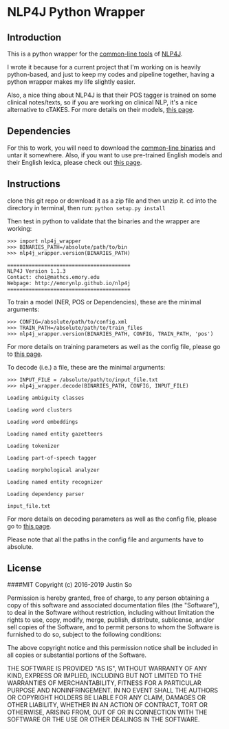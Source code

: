 NLP4J Python Wrapper
====================

Introduction
------------
This is a python wrapper for the [common-line tools](https://emorynlp.github.io/nlp4j/quickstart/install.html) of [NLP4J](https://emorynlp.github.io/nlp4j/).
 
I wrote it because for a current project that I'm working on is heavily python-based, and just to keep my codes and pipeline together,
having a python wrapper makes my life slightly easier. 

Also, a nice thing about NLP4J is that their POS tagger is trained on some clinical notes/texts, so if you are working on clinical NLP, it's a nice alternative to cTAKES. For more details on their models, [this page](https://emorynlp.github.io/nlp4j/supplements/english.html).


Dependencies
------------
For this to work, you will need to download the [common-line binaries](https://emorynlp.github.io/nlp4j/quickstart/install.html)
and untar it somewhere. Also, if you want to use pre-trained English models and their English lexica, please check out [this page](https://emorynlp.github.io/nlp4j/supplements/english.html).


Instructions
------------
clone this git repo or download it as a zip file and then unzip it.
cd into the directory in terminal, then run:
    ```python setup.py install```

Then test in python to validate that the binaries and the wrapper are working:
```
>>> import nlp4j_wrapper
>>> BINARIES_PATH=/absolute/path/to/bin
>>> nlp4j_wrapper.version(BINARIES_PATH)

========================================
NLP4J Version 1.1.3
Contact: choi@mathcs.emory.edu
Webpage: http://emorynlp.github.io/nlp4j
========================================
```

To train a model (NER, POS or Dependencies), these are the minimal arguments:
```
>>> CONFIG=/absolute/path/to/config.xml
>>> TRAIN_PATH=/absolute/path/to/train_files
>>> nlp4j_wrapper.version(BINARIES_PATH, CONFIG, TRAIN_PATH, 'pos')
```
For more details on training parameters as well as the config file, please go to [this page](https://emorynlp.github.io/nlp4j/quickstart/train.html).

To decode (i.e.) a file, these are the minimal arguments:
```
>>> INPUT_FILE = /absolute/path/to/input_file.txt
>>> nlp4j_wrapper.decode(BINARIES_PATH, CONFIG, INPUT_FILE)

Loading ambiguity classes

Loading word clusters

Loading word embeddings

Loading named entity gazetteers

Loading tokenizer

Loading part-of-speech tagger

Loading morphological analyzer

Loading named entity recognizer

Loading dependency parser

input_file.txt

```
For more details on decoding parameters as well as the config file, please go to [this page](https://emorynlp.github.io/nlp4j/quickstart/decode.html).

Please note that all the paths in the config file and arguments have to absolute.

License
-------
####MIT 
Copyright (c) 2016-2019 Justin So

Permission is hereby granted, free of charge, to any person obtaining a copy of this software and associated documentation files (the "Software"), to deal in the Software without restriction, including without limitation the rights to use, copy, modify, merge, publish, distribute, sublicense, and/or sell copies of the Software, and to permit persons to whom the Software is furnished to do so, subject to the following conditions:

The above copyright notice and this permission notice shall be included in all copies or substantial portions of the Software.

THE SOFTWARE IS PROVIDED "AS IS", WITHOUT WARRANTY OF ANY KIND, EXPRESS OR IMPLIED, INCLUDING BUT NOT LIMITED TO THE WARRANTIES OF MERCHANTABILITY, FITNESS FOR A PARTICULAR PURPOSE AND NONINFRINGEMENT. IN NO EVENT SHALL THE AUTHORS OR COPYRIGHT HOLDERS BE LIABLE FOR ANY CLAIM, DAMAGES OR OTHER LIABILITY, WHETHER IN AN ACTION OF CONTRACT, TORT OR OTHERWISE, ARISING FROM, OUT OF OR IN CONNECTION WITH THE SOFTWARE OR THE USE OR OTHER DEALINGS IN THE SOFTWARE.
